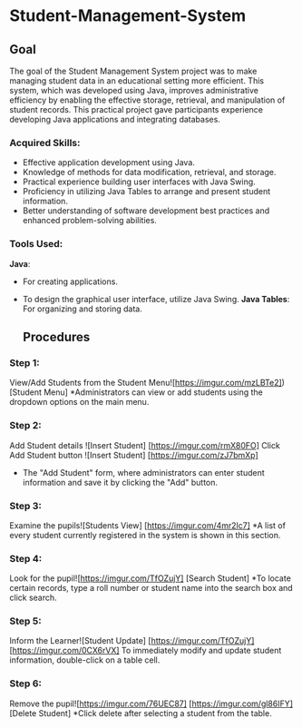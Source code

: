 # Student-Management-System

## Goal
The goal of the Student Management System project was to make managing student data in an educational setting more efficient. This system, which was developed using Java, improves administrative efficiency by enabling the effective storage, retrieval, and manipulation of student records. This practical project gave participants experience developing Java applications and integrating databases.

### Acquired Skills:
- Effective application development using Java.
- Knowledge of methods for data modification, retrieval, and storage.
- Practical experience building user interfaces with Java Swing.
- Proficiency in utilizing Java Tables to arrange and present student information.
- Better understanding of software development best practices and enhanced problem-solving abilities.

### Tools Used: 
**Java**: 
- For creating applications.
- To design the graphical user interface, utilize Java Swing.
**Java Tables**:
  For organizing and storing data.

  ## Procedures

### Step 1: 
View/Add Students from the Student Menu![https://imgur.com/mzLBTe2]) [Student Menu]
*Administrators can view or add students using the dropdown options on the main menu.

### Step 2:
Add Student details ![Insert Student] [https://imgur.com/rmX80FO]
Click Add Student button ![Insert Student] [https://imgur.com/zJ7bmXp]
* The "Add Student" form, where administrators can enter student information and save it by clicking the "Add" button.

### Step 3: 
Examine the pupils![Students View] [https://imgur.com/4mr2lc7]
*A list of every student currently registered in the system is shown in this section.

### Step 4:
Look for the pupil![https://imgur.com/TfOZujY] [Search Student]
*To locate certain records, type a roll number or student name into the search box and click search.

### Step 5:
Inform the Learner![Student Update] [https://imgur.com/TfOZujY] [https://imgur.com/0CX6rVX]
To immediately modify and update student information, double-click on a table cell.

### Step 6: 
Remove the pupil![https://imgur.com/76UEC87] [https://imgur.com/gl86IFY] [Delete Student] 
*Click delete after selecting a student from the table.
